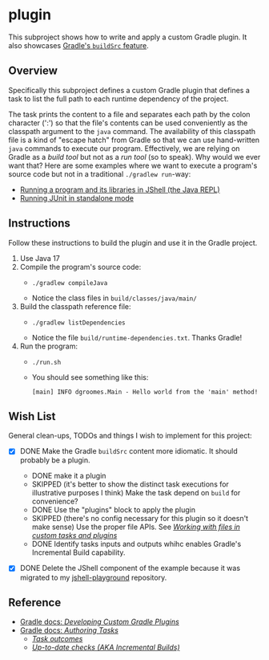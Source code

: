 # plugin

This subproject shows how to write and apply a custom Gradle plugin. It also showcases [Gradle's `buildSrc` feature](https://docs.gradle.org/current/userguide/organizing_gradle_projects.html#sec:build_sources).


## Overview 

Specifically this subproject defines a custom Gradle plugin that defines a task to list the full path to each runtime
dependency of the project.

The task prints the content to a file and separates each path by the colon character (':') so that the file's contents can
be used conveniently as the classpath argument to the `java` command. The availability of this classpath file is a kind
of "escape hatch" from Gradle so that we can use hand-written `java` commands to execute our program. Effectively, we are
relying on Gradle as a *build tool* but not as a *run tool* (so to speak). Why would we ever want that? Here are some
examples where we want to execute a program's source code but not in a traditional `./gradlew run`-way:
* [Running a program and its libraries in JShell (the Java REPL)](https://github.com/dgroomes/jshell-playground/tree/main/with-gradle)
* [Running JUnit in standalone mode](https://github.com/dgroomes/junit-playground)


## Instructions

Follow these instructions to build the plugin and use it in the Gradle project.

1. Use Java 17
2. Compile the program's source code:
    * ```shell
      ./gradlew compileJava
      ```
    * Notice the class files in `build/classes/java/main/`
3. Build the classpath reference file:
    * ```shell
      ./gradlew listDependencies
      ```
    * Notice the file `build/runtime-dependencies.txt`. Thanks Gradle!
4. Run the program:
    * ```shell
      ./run.sh
      ```
    * You should see something like this: 
      ```text
      [main] INFO dgroomes.Main - Hello world from the 'main' method!
      ```


## Wish List

General clean-ups, TODOs and things I wish to implement for this project:

* [x] DONE Make the Gradle `buildSrc` content more idiomatic. It should probably be a plugin.
  * DONE make it a plugin
  * SKIPPED (it's better to show the distinct task executions for illustrative purposes I think) Make the task depend on `build` for convenience?
  * DONE Use the "plugins" block to apply the plugin
  * SKIPPED (there's no config necessary for this plugin so it doesn't make sense) Use the proper file APIs. See [*Working with files in custom tasks and plugins*](https://docs.gradle.org/current/userguide/custom_plugins.html#sec:working_with_files_in_custom_tasks_and_plugins)
  * DONE Identify tasks inputs and outputs whihc enables Gradle's Incremental Build capability.
* [x] DONE Delete the JShell component of the example because it was migrated to my [jshell-playground](https://github.com/dgroomes/jshell-playground/tree/main/with-gradle)
  repository.


## Reference

* [Gradle docs: *Developing Custom Gradle Plugins*](https://docs.gradle.org/current/userguide/custom_plugins.html)
* [Gradle docs: *Authoring Tasks*](https://docs.gradle.org/current/userguide/more_about_tasks.html)
  * [*Task outcomes*](https://docs.gradle.org/current/userguide/more_about_tasks.html#sec:task_outcomes)
  * [*Up-to-date checks (AKA Incremental Builds)*](https://docs.gradle.org/current/userguide/more_about_tasks.html#sec:up_to_date_checks)
